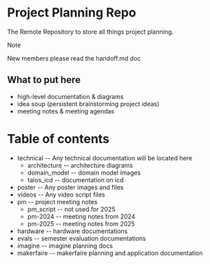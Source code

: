 # Project Planning Repo

The Remote Repository to store all things project planning. 

> [!NOTE]
> New members please read the handoff.md doc

## What to put here

- high-level documentation & diagrams
- idea soup (persistent brainstorming project ideas)
- meeting notes & meeting agendas

# Table of contents

- technical -- Any technical documentation will be located here
	- architecture -- architecture diagrams
	- domain_model -- domain model images
	- talos_icd -- documentation on icd
- poster -- Any poster images and files
- videos -- Any video script files
- pm -- project meeting notes
	- pm_script -- not used for 2025
	- pm-2024 -- meeting notes from 2024
	- pm-2025 -- meeting notes from 2025
- hardware -- hardware documentations
- evals -- semester evaluation documentations
- imagine -- imagine planning docs
- makerfaire -- makerfaire planning and application documentation

